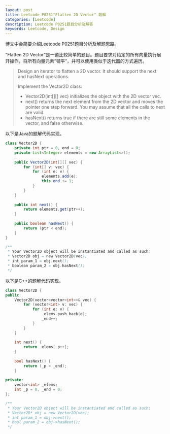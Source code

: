 ```yaml
---
layout: post
title: Leetcode P0251"Flatten 2D Vector" 题解
categories: [Leetcode]
description: Leetcode P0251题目分析及解答
keywords: Leetcode, Design
---
```


博文中会简要介绍Leetcode P0251题目分析及解题思路。

“Flatten 2D Vector”是一道比较简单的题目。题目要求对给定的所有向量执行展开操作，将所有向量元素“铺平“，并可以使用类似于迭代器的方式遍历。

> Design an iterator to flatten a 2D vector. It should support the next and hasNext operations.
> 
> Implement the Vector2D class:
> 
> - Vector2D(int[][] vec) initializes the object with the 2D vector vec.
> - next() returns the next element from the 2D vector and moves the pointer one step forward. You may assume that all the calls to next are valid.
> - hasNext() returns true if there are still some elements in the vector, and false otherwise.

以下是Java的题解代码实现。
```java
class Vector2D {
    private int ptr = 0, end = 0;
    private List<Integer> elements = new ArrayList<>();
    
    public Vector2D(int[][] vec) {
        for (int[] v: vec) {
            for (int e: v) {
                elements.add(e);
                this.end += 1;
            }
        }
    }
    
    public int next() {
        return elements.get(ptr++);
    }
    
    public boolean hasNext() {
        return (ptr < end);
    }
}

/**
 * Your Vector2D object will be instantiated and called as such:
 * Vector2D obj = new Vector2D(vec);
 * int param_1 = obj.next();
 * boolean param_2 = obj.hasNext();
 */
```

以下是C++的题解代码实现。
```cpp
class Vector2D {
public:
    Vector2D(vector<vector<int>>& vec) {
        for (vector<int> v: vec) {
            for (int e: v) {
                _elems.push_back(e);
                _end++;
            }
        }
    }
    
    int next() {
        return _elems[_p++];
    }
    
    bool hasNext() {
        return (_p < _end);
    }
    
private:
    vector<int> _elems;
    int _p = 0, _end = 0;
};

/**
 * Your Vector2D object will be instantiated and called as such:
 * Vector2D* obj = new Vector2D(vec);
 * int param_1 = obj->next();
 * bool param_2 = obj->hasNext();
 */
```